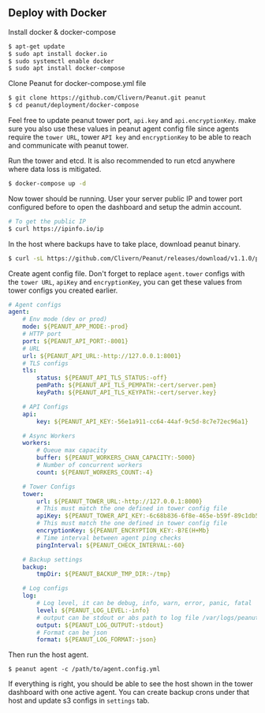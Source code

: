 ## Deploy with Docker

Install docker & docker-compose

```bash
$ apt-get update
$ sudo apt install docker.io
$ sudo systemctl enable docker
$ sudo apt install docker-compose
```

Clone Peanut for docker-compose.yml file

```bash
$ git clone https://github.com/Clivern/Peanut.git peanut
$ cd peanut/deployment/docker-compose
```

Feel free to update peanut tower port, `api.key` and `api.encryptionKey`. make sure you also use these values in peanut agent config file since agents require the `tower URL`, tower `API key` and `encryptionKey` to be able to reach and communicate with peanut tower.

Run the tower and etcd. It is also recommended to run etcd anywhere where data loss is mitigated.

```bash
$ docker-compose up -d
```

Now tower should be running. User your server public IP and tower port configured before to open the dashboard and setup the admin account.

```bash
# To get the public IP
$ curl https://ipinfo.io/ip
```

In the host where backups have to take place, download peanut binary.

```bash
$ curl -sL https://github.com/Clivern/Peanut/releases/download/v1.1.0/peanut_1.1.0_Linux_x86_64.tar.gz | tar xz
```

Create agent config file. Don't forget to replace `agent.tower` configs with the `tower URL`, `apiKey` and `encryptionKey`, you can get these values from tower configs you created earlier.

```yaml
# Agent configs
agent:
    # Env mode (dev or prod)
    mode: ${PEANUT_APP_MODE:-prod}
    # HTTP port
    port: ${PEANUT_API_PORT:-8001}
    # URL
    url: ${PEANUT_API_URL:-http://127.0.0.1:8001}
    # TLS configs
    tls:
        status: ${PEANUT_API_TLS_STATUS:-off}
        pemPath: ${PEANUT_API_TLS_PEMPATH:-cert/server.pem}
        keyPath: ${PEANUT_API_TLS_KEYPATH:-cert/server.key}

    # API Configs
    api:
        key: ${PEANUT_API_KEY:-56e1a911-cc64-44af-9c5d-8c7e72ec96a1}

    # Async Workers
    workers:
        # Queue max capacity
        buffer: ${PEANUT_WORKERS_CHAN_CAPACITY:-5000}
        # Number of concurrent workers
        count: ${PEANUT_WORKERS_COUNT:-4}

    # Tower Configs
    tower:
        url: ${PEANUT_TOWER_URL:-http://127.0.0.1:8000}
        # This must match the one defined in tower config file
        apiKey: ${PEANUT_TOWER_API_KEY:-6c68b836-6f8e-465e-b59f-89c1db53afca}
        # This must match the one defined in tower config file
        encryptionKey: ${PEANUT_ENCRYPTION_KEY:-B?E(H+Mb}
        # Time interval between agent ping checks
        pingInterval: ${PEANUT_CHECK_INTERVAL:-60}

    # Backup settings
    backup:
        tmpDir: ${PEANUT_BACKUP_TMP_DIR:-/tmp}

    # Log configs
    log:
        # Log level, it can be debug, info, warn, error, panic, fatal
        level: ${PEANUT_LOG_LEVEL:-info}
        # output can be stdout or abs path to log file /var/logs/peanut.log
        output: ${PEANUT_LOG_OUTPUT:-stdout}
        # Format can be json
        format: ${PEANUT_LOG_FORMAT:-json}
```

Then run the host agent.

```
$ peanut agent -c /path/to/agent.config.yml
```

If everything is right, you should be able to see the host shown in the tower dashboard with one active agent. You can create backup crons under that host and update s3 configs in `settings` tab.

